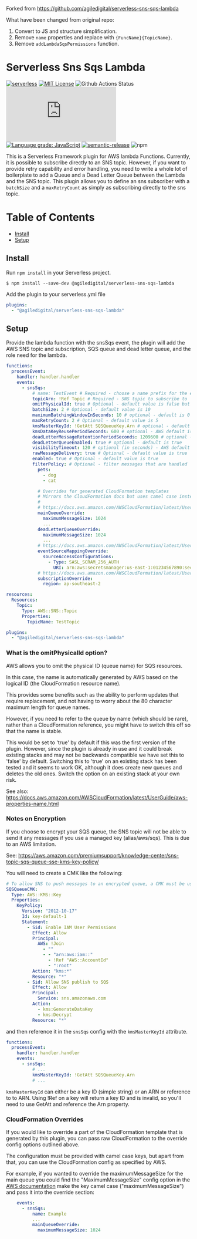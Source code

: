 Forked from https://github.com/agiledigital/serverless-sns-sqs-lambda

What have been changed from original repo:

1. Convert to JS and structure simplification.
2. Remove `name` properties and replace with `{FuncName}{TopicName}`.
3. Remove `addLambdaSqsPermissions` function.

# Serverless Sns Sqs Lambda

[![serverless](http://public.serverless.com/badges/v3.svg)](http://www.serverless.com)
[![MIT License](http://img.shields.io/badge/license-MIT-blue.svg?style=flat)](LICENSE)
![Github Actions Status](https://github.com/agiledigital/serverless-sns-sqs-lambda/workflows/Node.js%20CI/badge.svg?branch=master)
[![Type Coverage](https://img.shields.io/badge/dynamic/json.svg?label=type-coverage&prefix=%E2%89%A5&suffix=%&query=$.typeCoverage.atLeast&uri=https%3A%2F%2Fraw.githubusercontent.com%2Fagiledigital%2Fserverless-sns-sqs-lambda%2Fmaster%2Fpackage.json)](https://github.com/plantain-00/type-coverage)
[![Language grade: JavaScript](https://img.shields.io/lgtm/grade/javascript/g/agiledigital/serverless-sns-sqs-lambda.svg?logo=lgtm&logoWidth=18)](https://lgtm.com/projects/g/agiledigital/serverless-sns-sqs-lambda/context:javascript)
[![semantic-release](https://img.shields.io/badge/%20%20%F0%9F%93%A6%F0%9F%9A%80-semantic--release-e10079.svg)](https://github.com/semantic-release/semantic-release)
![npm](https://img.shields.io/npm/v/@agiledigital/serverless-sns-sqs-lambda)

This is a Serverless Framework plugin for AWS lambda Functions. Currently, it
is possible to subscribe directly to an SNS topic. However, if you want to
provide retry capability and error handling, you need to write a whole lot of
boilerplate to add a Queue and a Dead Letter Queue between the Lambda and the
SNS topic. This plugin allows you to define an sns subscriber with a `batchSize`
and a `maxRetryCount` as simply as subscribing directly to the sns topic.

# Table of Contents

- [Install](#install)
- [Setup](#setup)

## Install

Run `npm install` in your Serverless project.

`$ npm install --save-dev @agiledigital/serverless-sns-sqs-lambda`

Add the plugin to your serverless.yml file

```yml
plugins:
  - "@agiledigital/serverless-sns-sqs-lambda"
```

## Setup

Provide the lambda function with the snsSqs event, the plugin will add the AWS SNS topic and subscription, SQS queue and dead letter queue, and the role need for the lambda.

```yml
functions:
  processEvent:
    handler: handler.handler
    events:
      - snsSqs:
          # name: TestEvent # Required - choose a name prefix for the event queue
          topicArn: !Ref Topic # Required - SNS topic to subscribe to
          omitPhysicalId: true # Optional - default value is false but recommended to be set to true for new deployments (see below)
          batchSize: 2 # Optional - default value is 10
          maximumBatchingWindowInSeconds: 10 # optional - default is 0 (no batch window)
          maxRetryCount: 2 # Optional - default value is 5
          kmsMasterKeyId: !GetAtt SQSQueueKey.Arn # optional - default is none (no encryption) - see Notes on Encryption section below
          kmsDataKeyReusePeriodSeconds: 600 # optional - AWS default is 300 seconds
          deadLetterMessageRetentionPeriodSeconds: 1209600 # optional - AWS default is 345600 secs (4 days)
          deadLetterQueueEnabled: true # optional - default is true
          visibilityTimeout: 120 # optional (in seconds) - AWS default is 30 secs
          rawMessageDelivery: true # Optional - default value is true
          enabled: true # Optional - default value is true
          filterPolicy: # Optional - filter messages that are handled
            pets:
              - dog
              - cat

            # Overrides for generated CloudFormation templates
            # Mirrors the CloudFormation docs but uses camel case instead of title case
            #
            # https://docs.aws.amazon.com/AWSCloudFormation/latest/UserGuide/aws-properties-sqs-queues.html
            mainQueueOverride:
              maximumMessageSize: 1024
              ...
            deadLetterQueueOverride:
              maximumMessageSize: 1024
              ...
            # https://docs.aws.amazon.com/AWSCloudFormation/latest/UserGuide/aws-resource-lambda-eventsourcemapping.html
            eventSourceMappingOverride:
              sourceAccessConfigurations:
                - Type: SASL_SCRAM_256_AUTH
                  URI: arn:aws:secretsmanager:us-east-1:01234567890:secret:MyBrokerSecretName
            # https://docs.aws.amazon.com/AWSCloudFormation/latest/UserGuide/aws-resource-sns-subscription.html
            subscriptionOverride:
              region: ap-southeast-2

resources:
  Resources:
    Topic:
      Type: AWS::SNS::Topic
      Properties:
        TopicName: TestTopic

plugins:
  - "@agiledigital/serverless-sns-sqs-lambda"
```

### What is the omitPhysicalId option?

AWS allows you to omit the physical ID (queue name) for SQS resources.

In this case, the name is automatically generated by AWS based on the logical ID (the CloudFormation resource name).

This provides some benefits such as the ability to perform updates that require replacement, and not having to worry about the 80 character maximum length for queue names.

However, if you need to refer to the queue by name (which should be rare), rather than a CloudFormation reference, you might have to switch this off so that the name is stable.

This would be set to 'true' by default if this was the first version of the plugin. However, since the plugin is already in use and it could break existing stacks and may not be backwards compatible we have set this to 'false' by default. Switching this to 'true' on an existing stack has been tested and it seems to work OK, although it does create new queues and deletes the old ones. Switch the option on an existing stack at your own risk.

See also: https://docs.aws.amazon.com/AWSCloudFormation/latest/UserGuide/aws-properties-name.html

### Notes on Encryption

If you choose to encrypt your SQS queue, the SNS topic will not be able to send it any messages if you use a managed key (alias/aws/sqs). This is due to an AWS limitation.

See: https://aws.amazon.com/premiumsupport/knowledge-center/sns-topic-sqs-queue-sse-kms-key-policy/

You will need to create a CMK like the following:

```yaml
# To allow SNS to push messages to an encrypted queue, a CMK must be used
SQSQueueCMK:
  Type: AWS::KMS::Key
  Properties:
    KeyPolicy:
      Version: "2012-10-17"
      Id: key-default-1
      Statement:
        - Sid: Enable IAM User Permissions
          Effect: Allow
          Principal:
            AWS: !Join
              - ""
              - - "arn:aws:iam::"
                - !Ref "AWS::AccountId"
                - ":root"
          Action: "kms:*"
          Resource: "*"
        - Sid: Allow SNS publish to SQS
          Effect: Allow
          Principal:
            Service: sns.amazonaws.com
          Action:
            - kms:GenerateDataKey
            - kms:Decrypt
          Resource: "*"
```

and then reference it in the `snsSqs` config with the `kmsMasterKeyId` attribute.

```yaml
functions:
  processEvent:
    handler: handler.handler
    events:
      - snsSqs:
          # ...
          kmsMasterKeyId: !GetAtt SQSQueueKey.Arn
          # ...
```

`kmsMasterKeyId` can either be a key ID (simple string) or an ARN or reference to to ARN. Using !Ref on a key will return a key ID and is invalid, so you'll need to use GetAtt and reference the Arn property.

### CloudFormation Overrides

If you would like to override a part of the CloudFormation template
that is generated by this plugin, you can pass raw CloudFormation
to the override config options outlined above.

The configuration must be provided with camel case keys,
but apart from that, you can use the CloudFormation config
as specified by AWS.

For example, if you wanted to override the maximumMessageSize for the main queue
you could find the "MaximumMessageSize" config option in the [AWS documentation](https://docs.aws.amazon.com/AWSCloudFormation/latest/UserGuide/aws-properties-sqs-queues.html)
make the key camel case ("maximumMessageSize") and pass it into the override section:

```yaml
    events:
      - snsSqs:
          name: Example
          ...
          mainQueueOverride:
            maximumMessageSize: 1024
```
